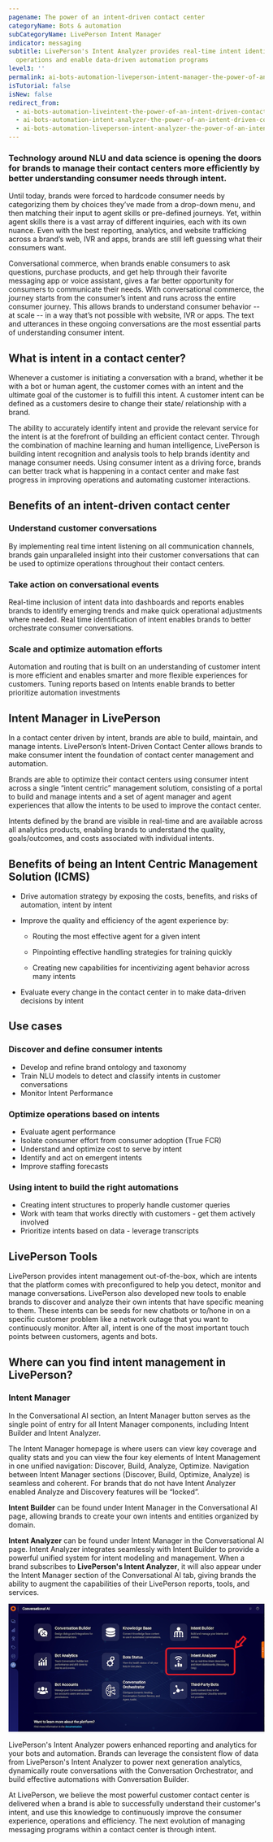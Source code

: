 ```yaml
---
pagename: The power of an intent-driven contact center
categoryName: Bots & automation
subCategoryName: LivePerson Intent Manager
indicator: messaging
subtitle: LivePerson's Intent Analyzer provides real-time intent identification to help businesses optimize
  operations and enable data-driven automation programs
level3: ''
permalink: ai-bots-automation-liveperson-intent-manager-the-power-of-an-intent-driven-contact-center.html
isTutorial: false
isNew: false
redirect_from: 
  - ai-bots-automation-liveintent-the-power-of-an-intent-driven-contact-center.html
  - ai-bots-automation-intent-analyzer-the-power-of-an-intent-driven-contact-center.html 
  - ai-bots-automation-liveperson-intent-analyzer-the-power-of-an-intent-driven-contact-center.html
---
```

### Technology around NLU and data science is opening the doors for brands to manage their contact centers more efficiently by better understanding consumer needs through intent.

Until today, brands were forced to hardcode consumer needs by categorizing them by choices they’ve made from a drop-down menu, and then matching their input to agent skills or pre-defined journeys. Yet, within agent skills there is a vast array of different inquiries, each with its own nuance. Even with the best reporting, analytics, and website trafficking across a brand’s web, IVR and apps, brands are still left guessing what their consumers want.

Conversational commerce, when brands enable consumers to ask questions, purchase products, and get help through their favorite messaging app or voice assistant, gives a far better opportunity for consumers to communicate their needs. With conversational commerce, the journey starts from the consumer’s intent and runs across the entire consumer journey. This allows brands to understand consumer behavior -- at scale -- in a way that’s not possible with website, IVR or apps. The text and utterances in these ongoing conversations are the most essential parts of understanding consumer intent.

## What is intent in a contact center?

Whenever a customer is initiating a conversation with a brand, whether it be with a bot or human agent, the customer comes with an intent and the ultimate goal of the customer is to fulfill this intent. A customer intent can be defined as a customers desire to change their state/ relationship with a brand.

The ability to accurately identify intent and provide the relevant service for the intent is at the forefront of building an efficient contact center. Through the combination of machine learning and human intelligence, LivePerson is building intent recognition and analysis tools to help brands identity and manage consumer needs. Using consumer intent as a driving force, brands can better track what is happening in a contact center and make fast progress in improving operations and automating customer interactions.

## Benefits of an intent-driven contact center

### Understand customer conversations

By implementing real time intent listening on all communication channels, brands gain unparalleled insight into their customer conversations that can be used to optimize operations throughout their contact centers.

### Take action on conversational events

Real-time inclusion of intent data into dashboards and reports enables brands to identify emerging trends and make quick operational adjustments where needed. Real time identification of intent enables brands to better orchestrate consumer conversations.

### Scale and optimize automation efforts

Automation and routing that is built on an understanding of customer intent is more efficient and enables smarter and more flexible experiences for customers. Tuning reports based on Intents enable brands to better prioritize automation investments

## Intent Manager in LivePerson

In a contact center driven by intent, brands are able to build, maintain, and manage intents. LivePerson’s Intent-Driven Contact Center allows brands to make consumer intent the foundation of contact center management and automation.

Brands are able to optimize their contact centers using consumer intent across a single “intent centric” management solutiom, consisting of a portal to build and manage intents and a set of agent manager and agent experiences that allow the intents to be used to improve the contact center.

Intents defined by the brand are visible in real-time and are available across all analytics products, enabling brands to understand the quality, goals/outcomes, and costs associated with individual intents.

## Benefits of being an Intent Centric Management Solution (ICMS)

* Drive automation strategy by exposing the costs, benefits, and risks of automation, intent by intent
* Improve the quality and efficiency of the agent experience by:

  - Routing the most effective agent for a given intent

  - Pinpointing effective handling strategies for training quickly

  - Creating new capabilities for incentivizing agent behavior across many intents
* Evaluate every change in the contact center in to make data-driven decisions by intent

## Use cases

### Discover and define consumer intents

* Develop and refine brand ontology and taxonomy
* Train NLU models to detect and classify intents in customer conversations
* Monitor Intent Performance

### Optimize operations based on intents

* Evaluate agent performance
* Isolate consumer effort from consumer adoption (True FCR)
* Understand and optimize cost to serve by intent
* Identify and act on emergent intents
* Improve staffing forecasts

### Using intent to build the right automations

* Creating intent structures to properly handle customer queries
* Work with team that works directly with customers - get them actively involved
* Prioritize intents based on data - leverage transcripts

## LivePerson Tools

LivePerson provides intent management out-of-the-box, which are intents that the platform comes with preconfigured to help you detect, monitor and manage conversations. LivePerson also developed new tools to enable brands to discover and analyze their own intents that have specific meaning to them. These intents can be seeds for new chatbots or to/hone in on a specific customer problem like a network outage that you want to continuously monitor. After all, intent is one of the most important touch points between customers, agents and bots.

## Where can you find intent management in LivePerson?

### Intent Manager
In the Conversational AI section, an Intent Manager button serves as the single point of entry for all Intent Manager components, including Intent Builder and Intent Analyzer.

The Intent Manager homepage is where users can view key coverage and quality stats and you can view the four key elements of Intent Management in one unified navigation: Discover, Build, Analyze, Optimize. Navigation between Intent Manager sections (Discover, Build, Optimize, Analyze) is seamless and coherent. For brands that do not have Intent Analyzer enabled Analyze and Discovery features will be “locked”.


**Intent Builder** can be found under Intent Manager in the Conversational AI page, allowing brands to create your own intents and entities organized by domain.

**Intent Analyzer** can be found under Intent Manager in the Conversational AI page. Intent Analyzer integrates seamlessly with Intent Builder to provide a powerful unified system for intent modeling and management. When a brand subscribes to **LivePerson's Intent Analyzer**, it will also appear under the Intent Manager section of the Conversational AI tab, giving brands the ability to augment the capabilities of their LivePerson reports, tools, and services.

![](img/IA-Optimize-11.png)

LivePerson's Intent Analyzer powers enhanced reporting and analytics for your bots and automation. Brands can leverage the consistent flow of data from LivePerson's Intent Analyzer to power next generation analytics, dynamically route conversations with the Conversation Orchestrator, and build effective automations with Conversation Builder.

At LivePerson, we believe the most powerful customer contact center is delivered when a brand is able to successfully understand their customer's intent, and use this knowledge to continuously improve the consumer experience, operations and efficiency. The next evolution of managing messaging programs within a contact center is through intent.
